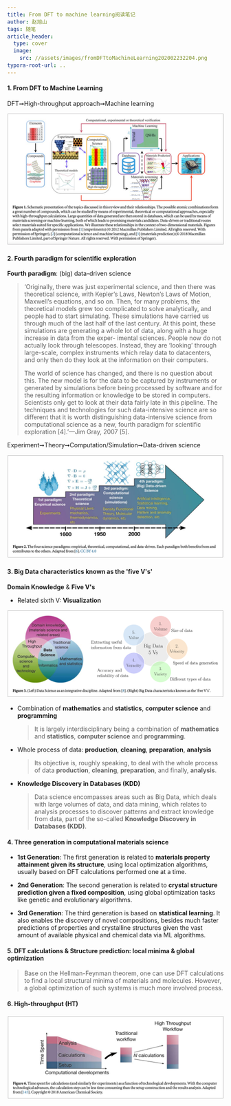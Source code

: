 ```yaml
---
title: From DFT to machine learning阅读笔记
author: 赵旭山
tags: 随笔
article_header:
  type: cover
  image:
    src: //assets/images/fromDFTtoMachineLearning202002232204.png
typora-root-url: ..
---
```


#### 1. From DFT to Machine Learning

DFT➞High-throughput approach➞Machine learning

![](/assets/images/fromDFTtoMLFigure1_202002232212.png)

#### 2. Fourth paradigm for scientific exploration

**Fourth paradigm**: (big) data-driven science

> ‘Originally, there was just experimental science, and then there was theoretical science, with Kepler’s Laws, Newton’s Laws of Motion, Maxwell’s equations, and so on. Then, for many problems, the theoretical models grew too complicated to solve analytically, and people had to start simulating. These simulations have carried us through much of the last half of the last century. At this point, these simulations are generating a whole lot of data, along with a huge increase in data from the exper- imental sciences. People now do not actually look through telescopes. Instead, they are ‘looking’ through large-scale, complex instruments which relay data to datacenters, and only then do they look at the information on their computers.
>
> The world of science has changed, and there is no question about this. The new model is for the data to be captured by instruments or generated by simulations before being processed by software and for the resulting information or knowledge to be stored in computers. Scientists only get to look at their data fairly late in this pipeline. The techniques and technologies for such data-intensive science are so different that it is worth distinguishing data-intensive science from computational science as a new, fourth paradigm for scientific exploration [4].’—Jim Gray, 2007 [5].

Experiment➞Theory➞Computation/Simulation➞Data-driven science

![](/assets/images/fromDFTtoMLFigure2_202002232227.png)

#### 3. Big Data characteristics known as the 'five V's'

**Domain Knowledge** & **Five V's**

* Related sixth V: **Visualization**

![](/assets/images/fromDFTtoMLFigure3_202002232300.png)

* Combination of **mathematics** and **statistics**, **computer science** and **programming**

  > It is largely interdisciplinary being a combination of **mathematics** and **statistics**, **computer science** and **programming**.

* Whole process of data: **production**, **cleaning**, **preparation**, **analysis**

  > Its objective is, roughly speaking, to deal with the whole process of data **production**, **cleaning**, **preparation**, and finally, **analysis**.

* **Knowledge Discovery in Databases (KDD)**

  > Data science encompasses areas such as Big Data, which deals with large volumes of data, and data mining, which relates to analysis processes to discover patterns and extract knowledge from data, part of the so-called **Knowledge Discovery in Databases (KDD)**.

#### 4. Three generation in computational materials science

* **1st Generation**: The first generation is related to **materials property attainment given its structure**, using local optimization algorithms, usually based on DFT calculations performed one at a time.

* **2nd Generation**: The second generation is related to **crystal structure prediction given a  fixed composition**, using global optimization tasks like genetic and evolutionary algorithms.

* **3rd Generation**: The third generation is based on **statistical learning**. It also enables the discovery of novel compositions, besides much faster predictions of properties and crystalline structures given the vast amount of available physical and chemical data via ML algorithms.

#### 5. DFT calculations & Structure prediction: local minima & global optimization

> Base on the Hellman-Feynman theorem, one can use DFT calculations to find a local structural minima of materials and molecules. However, a global optimization of such systems is much more involved process.

#### 6. High-throughput (HT)

![](/assets/images/fromDFTtoMLFigure6_202002252015.png)